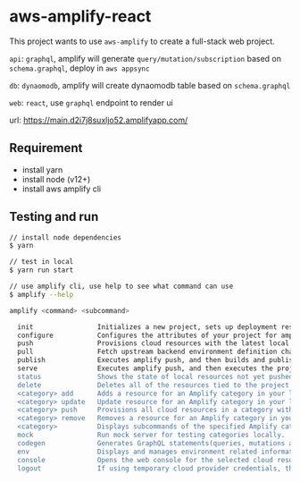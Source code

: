 # aws-amplify-react

This project wants to use `aws-amplify` to create a full-stack web project.

`api`: `graphql`, amplify will generate `query/mutation/subscription` based on `schema.graphql`, deploy in `aws appsync`

`db`: `dynaomodb`, amplify will create dynaomodb table based on `schema.graphql`

`web`: `react`, use `graphql` endpoint to render ui

url: <https://main.d2i7j8suxljo52.amplifyapp.com/>

## Requirement

- install yarn
- install node (v12+)
- install aws amplify cli

## Testing and run

```zsh
// install node dependencies
$ yarn

// test in local
$ yarn run start

// use amplify cli, use help to see what command can use
$ amplify --help

amplify <command> <subcommand>

  init                Initializes a new project, sets up deployment resources in the cloud, and makes your project ready for Amplify.
  configure           Configures the attributes of your project for amplify-cli, such as switching front-end framework and adding/removing cloud-provider plugins.
  push                Provisions cloud resources with the latest local developments.
  pull                Fetch upstream backend environment definition changes from the cloud and updates the local environment to match that definition.
  publish             Executes amplify push, and then builds and publishes client-side application for hosting.
  serve               Executes amplify push, and then executes the project's start command to test run the client-side application locally.
  status              Shows the state of local resources not yet pushed to the cloud (Create/Update/Delete).
  delete              Deletes all of the resources tied to the project from the cloud.
  <category> add      Adds a resource for an Amplify category in your local backend
  <category> update   Update resource for an Amplify category in your local backend.
  <category> push     Provisions all cloud resources in a category with the latest local developments.
  <category> remove   Removes a resource for an Amplify category in your local backend.
  <category>          Displays subcommands of the specified Amplify category.
  mock                Run mock server for testing categories locally.
  codegen             Generates GraphQL statements(queries, mutations and eventHandlers) and type annotations.
  env                 Displays and manages environment related information for your Amplify project.
  console             Opens the web console for the selected cloud resource.
  logout              If using temporary cloud provider credentials, this logs out of the account.
```
